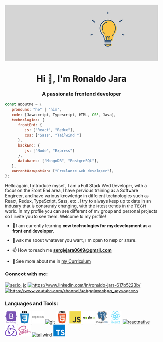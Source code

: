 ![Hi, I'm Ronaldo](https://github.com/sergio-jc/sergio-jc/blob/main/assets/hi.gif)
<h1 align="center">Hi 👋, I'm Ronaldo Jara</h1>
<h3 align="center">A passionate frontend developer</h3>

```javascript
const aboutMe = {
   pronouns: "he" | "him",
   code: [Javascript, Typescript, HTML, CSS, Java],
   technologies: {
      frontEnd: {
         js: ["React", "Redux"],
         css: ["Sass", "Tailwind "]
      },
      backEnd: {
         js: ["Node", "Express"]
      },
      databases: ["MongoDB", "PostgreSQL"],
   },
   currentOccupation: ["Freelance web developer"],
};
```

<p>Hello again, I introduce myself, I am a Full Stack Wed Developer, with a focus on the Front End area, I have previous training as a Software Engineer, and have various knowledge in different technologies such as React, Redux, TypeScript, Sass, etc.. I try to always keep up to date in an industry that is constantly changing, with the latest trends in the TECH world. In my profile you can see different of my group and personal projects so I invite you to see them. Welcome to my profile!</p>


- 🌱 I am currently learning **new technologies for my development as a front end developer**.

- 💬 Ask me about whatever you want, I'm open to help or share.

- 📫 How to reach me **sergiojara0609@gmail.com**

- 📄 See more about me in <a href="https://drive.google.com/file/d/1mWO_LIueBWcs3_TLnYhOXgTfLM83S8Nt/view" target="_blank">my Curriculum</a>
                       
<h3 align="left">Connect with me:</h3>
<p align="left">
<a href="https://twitter.com/secio_jc" target="blank"><img align="center" src="https://raw.githubusercontent.com/rahuldkjain/github-profile-readme-generator/master/src/images/icons/Social/twitter.svg" alt="secio_jc" height="30" width="40" /></a>
<a href="https://linkedin.com/in/https://www.linkedin.com/in/ronaldo-jara-617b5223b/" target="blank"><img align="center" src="https://raw.githubusercontent.com/rahuldkjain/github-profile-readme-generator/master/src/images/icons/Social/linked-in-alt.svg" alt="https://www.linkedin.com/in/ronaldo-jara-617b5223b/" height="30" width="40" /></a>
<a href="https://www.youtube.com/c/https://www.youtube.com/channel/ucbgqlxxccbpq_uayvoqaeza" target="blank"><img align="center" src="https://raw.githubusercontent.com/rahuldkjain/github-profile-readme-generator/master/src/images/icons/Social/youtube.svg" alt="https://www.youtube.com/channel/ucbgqlxxccbpq_uayvoqaeza" height="30" width="40" /></a>
</p>

<h3 align="left">Languages and Tools:</h3>
<p align="left"> <a href="https://getbootstrap.com" target="_blank" rel="noreferrer"> <img src="https://raw.githubusercontent.com/devicons/devicon/master/icons/bootstrap/bootstrap-plain-wordmark.svg" alt="bootstrap" width="40" height="40"/> </a> <a href="https://www.w3schools.com/css/" target="_blank" rel="noreferrer"> <img src="https://raw.githubusercontent.com/devicons/devicon/master/icons/css3/css3-original-wordmark.svg" alt="css3" width="40" height="40"/> </a> <a href="https://expressjs.com" target="_blank" rel="noreferrer"> <img src="https://raw.githubusercontent.com/devicons/devicon/master/icons/express/express-original-wordmark.svg" alt="express" width="40" height="40"/> </a> <a href="https://git-scm.com/" target="_blank" rel="noreferrer"> <img src="https://www.vectorlogo.zone/logos/git-scm/git-scm-icon.svg" alt="git" width="40" height="40"/> </a> <a href="https://www.w3.org/html/" target="_blank" rel="noreferrer"> <img src="https://raw.githubusercontent.com/devicons/devicon/master/icons/html5/html5-original-wordmark.svg" alt="html5" width="40" height="40"/> </a> <a href="https://developer.mozilla.org/en-US/docs/Web/JavaScript" target="_blank" rel="noreferrer"> <img src="https://raw.githubusercontent.com/devicons/devicon/master/icons/javascript/javascript-original.svg" alt="javascript" width="40" height="40"/> </a> <a href="https://nodejs.org" target="_blank" rel="noreferrer"> <img src="https://raw.githubusercontent.com/devicons/devicon/master/icons/nodejs/nodejs-original-wordmark.svg" alt="nodejs" width="40" height="40"/> </a> <a href="https://www.postgresql.org" target="_blank" rel="noreferrer"> <img src="https://raw.githubusercontent.com/devicons/devicon/master/icons/postgresql/postgresql-original-wordmark.svg" alt="postgresql" width="40" height="40"/> </a> <a href="https://reactjs.org/" target="_blank" rel="noreferrer"> <img src="https://raw.githubusercontent.com/devicons/devicon/master/icons/react/react-original-wordmark.svg" alt="react" width="40" height="40"/> </a> <a href="https://reactnative.dev/" target="_blank" rel="noreferrer"> <img src="https://reactnative.dev/img/header_logo.svg" alt="reactnative" width="40" height="40"/> </a> <a href="https://redux.js.org" target="_blank" rel="noreferrer"> <img src="https://raw.githubusercontent.com/devicons/devicon/master/icons/redux/redux-original.svg" alt="redux" width="40" height="40"/> </a> <a href="https://sass-lang.com" target="_blank" rel="noreferrer"> <img src="https://raw.githubusercontent.com/devicons/devicon/master/icons/sass/sass-original.svg" alt="sass" width="40" height="40"/> </a> <a href="https://tailwindcss.com/" target="_blank" rel="noreferrer"> <img src="https://www.vectorlogo.zone/logos/tailwindcss/tailwindcss-icon.svg" alt="tailwind" width="40" height="40"/> </a> <a href="https://www.typescriptlang.org/" target="_blank" rel="noreferrer"> <img src="https://raw.githubusercontent.com/devicons/devicon/master/icons/typescript/typescript-original.svg" alt="typescript" width="40" height="40"/> </a> </p>



<!--
**sergio-jc/sergio-jc** is a ✨ _special_ ✨ repository because its `README.md` (this file) appears on your GitHub profile.
- 🔭 I’m currently working on [My personal proyects](############)
Here are some ideas to get you started:
- 👨‍💻 All of my projects are available at [#############](#############) ------------------->



